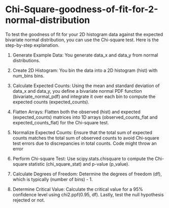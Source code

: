 # Chi-Square-goodness-of-fit-for-2-normal-distribution
To test the goodness of fit for your 2D histogram data against the expected bivariate normal distribution, you can use the Chi-square test. Here is the step-by-step explanation.

1) Generate Example Data:
 You generate data_x and data_y from normal distributions.

2) Create 2D Histogram:
 You bin the data into a 2D histogram (hist) with num_bins bins.

3) Calculate Expected Counts: 
Using the mean and standard deviation of data_x and data_y, you define a bivariate normal PDF function (bivariate_normal_pdf) and integrate it over each bin to compute the expected counts (expected_counts).

4) Flatten Arrays: 
Flatten both the observed (hist) and expected (expected_counts) matrices into 1D arrays (observed_counts_flat and expected_counts_flat) for the Chi-square test.

5) Normalize Expected Counts: 
Ensure that the total sum of expected counts matches the total sum of observed counts to avoid Chi-square test errors due to discrepancies in total counts. Code might throw an error

6) Perform Chi-square Test: 
Use scipy.stats.chisquare to compute the Chi-square statistic (chi_square_stat) and p-value (p_value).

7) Calculate Degrees of Freedom: 
Determine the degrees of freedom (df), which is typically (number of bins) - 1.

8) Determine Critical Value: 
	Calculate the critical value for a 95% confidence level using chi2.ppf(0.95, df). Lastly, test the null hypothesis rejected or not.
